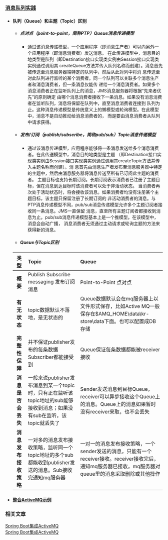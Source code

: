 ### [消息队列实践](https://github.com/timebusker/spring-boot/tree/master/spring-boot-18-MQ/)  

- #### 队列（Queue）和主题（Topic）区别  
  + ##### 点对点（point-to-point，简称PTP）Queue消息传递模型  
    * 通过该消息传递模型，一个应用程序（即消息生产者）可以向另外一个应用程序（即消息消费者）发送消息。
	在此传递模型中，消息目的地类型是队列（即Destination接口实现类实例由Session接口实现类实例通过调用其
	createQueue方法并传入队列名称而创建）。消息首先被传送至消息服务器端特定的队列中，然后从此对列中将消
	息传送至对此队列进行监听的某个消费者。同一个队列可以关联多个消息生产者和消息消费者，但一条消息仅能传
	递给一个消息消费者。如果多个消息消费者正在监听队列上的消息，JMS消息服务器将根据“先来者优先”的原则确定
	由哪个消息消费者接收下一条消息。如果没有消息消费者在监听队列，消息将保留在队列中，直至消息消费者连接到
	队列为止。这种消息传递模型是传统意义上的懒模型或轮询模型。在此模型中，消息不是自动推动给消息消费者的，
	而是要由消息消费者从队列中请求获得。   
  + ##### 发布/订阅（publish/subscribe，简称pub/sub）Topic消息传递模型
    * 通过该消息传递模型，应用程序能够将一条消息发送给多个消息消费者。在此传送模型中，消息目的地类型是主题
	（即Destination接口实现类实例由Session接口实现类实例通过调用其createTopic方法并传入主题名称而创建）。消
	息首先由消息生产者发布至消息服务器中特定的主题中，然后由消息服务器将消息传送至所有已订阅此主题的消费者。
	主题目标也支持长期订阅。长期订阅表示消费者已注册了主题目标，但在消息到达目标时该消费者可以处于非活动状态。
	当消费者再次处于活动状态时，将会接收该消息。如果消费者均没有注册某个主题目标，该主题只保留注册了长期订阅的
	非活动消费者的消息。与PTP消息传递模型不同，pub/sub消息传递模型允许多个主题订阅者接收同一条消息。JMS一直保留
	消息，直至所有主题订阅者都接收到消息为止。pub/sub消息传递模型基本上是一个推模型。在该模型中，消息会自动广播，
	消息消费者无须通过主动请求或轮询主题的方法来获得新的消息。  
  + ##### Queue与Topic区别   
  
  | 类型     |    Topic | Queue  |  
  | :--------: | :--------| :------- |  
  | **概要**  | Publish Subscribe messaging 发布订阅消息 |  Point-to-Point 点对点   |
  | **有无状态**     |   topic数据默认不落地，是无状态的  |  Queue数据默认会在mq服务器上以文件形式保存，比如Active MQ一般保存在$AMQ_HOME\data\kr-store\data下面。也可以配置成DB存储  |  
  | **完整性保障**      |    并不保证publisher发布的每条数据Subscriber都能接受到  | Queue保证每条数据都能被receiver接收  |  
  | **消息是否会丢失**      |   一般来说publisher发布消息到某一个topic时，只有正在监听该topic地址的sub能够接收到消息；如果没有sub在监听，该topic就丢失了 | Sender发送消息到目标Queue，receiver可以异步接收这个Queue上的消息。Queue上的消息如果暂时没有receiver来取，也不会丢失  |  
  | **消息发布接收策略**      |    一对多的消息发布接收策略，监听同一个topic地址的多个sub都能收到publisher发送的消息。Sub接收完通知mq服务器  | 一对一的消息发布接收策略，一个sender发送的消息，只能有一个receiver接收。receiver接收完后，通知mq服务器已接收，mq服务器对queue里的消息采取删除或其他操作  |  



- #### [整合ActiveMQ示例](https://github.com/timebusker/spring-boot/tree/master/spring-boot-18-MQ/spring-boot-18-MQ-activemq/)



### 相关文章

[Spring Boot集成ActiveMQ](http://412887952-qq-com.iteye.com/blog/2319751)  
[Spring Boot集成ActiveMQ](http://412887952-qq-com.iteye.com/blog/2338176)  

